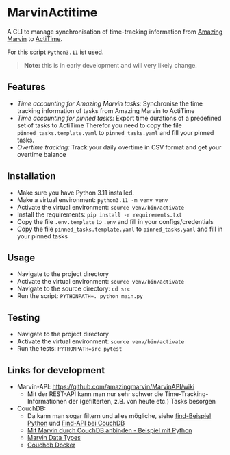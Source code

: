 # MarvinActitime

A CLI to manage synchronisation of time-tracking information from [Amazing Marvin](https://amazingmarvin.com/)
to [ActiTime](https://www.actitime.com/).

For this script `Python3.11` ist used.

> **Note:** this is in early development and will very likely change.

## Features
- *Time accounting for Amazing Marvin tasks:* Synchronise the time tracking information of tasks from Amazing Marvin to ActiTime
- *Time accounting for pinned tasks:* Export time durations of a predefined set of tasks to ActiTime
  Therefor you need to copy the file `pinned_tasks.template.yaml` to `pinned_tasks.yaml` and fill your pinned tasks.
- *Overtime tracking:* Track your daily overtime in CSV format and get your overtime balance

## Installation
- Make sure you have Python 3.11 installed.
- Make a virtual environment: `python3.11 -m venv venv`
- Activate the virtual environment: `source venv/bin/activate`
- Install the requirements: `pip install -r requirements.txt`
- Copy the file `.env.template` to `.env` and fill in your configs/credentials
- Copy the file `pinned_tasks.template.yaml` to `pinned_tasks.yaml` and fill in your pinned tasks

## Usage
- Navigate to the project directory
- Activate the virtual environment: `source venv/bin/activate`
- Navigate to the source directory: `cd src`
- Run the script: `PYTHONPATH=. python main.py`

## Testing
- Navigate to the project directory
- Activate the virtual environment: `source venv/bin/activate`
- Run the tests: `PYTHONPATH=src pytest`

## Links for development

- Marvin-API: https://github.com/amazingmarvin/MarvinAPI/wiki
  - Mit der REST-API kann man nur sehr schwer die Time-Tracking-Informationen der (gefilterten, z.B. von heute etc.) Tasks besorgen
- CouchDB:
  - Da kann man sogar filtern und alles mögliche, siehe [find-Beispiel Python](https://couchdb-python.readthedocs.io/en/latest/client.html#couchdb.client.Database.find) und [Find-API bei CouchDB](https://docs.couchdb.org/en/stable/api/database/find.html) 
  - [Mit Marvin durch CouchDB anbinden - Beispiel mit Python](https://github.com/amazingmarvin/marvin-python/blob/master/marvin.py)
  - [Marvin Data Types](https://github.com/amazingmarvin/MarvinAPI/wiki/Marvin-Data-Types)
  - [Couchdb Docker](https://hub.docker.com/_/couchdb/)

